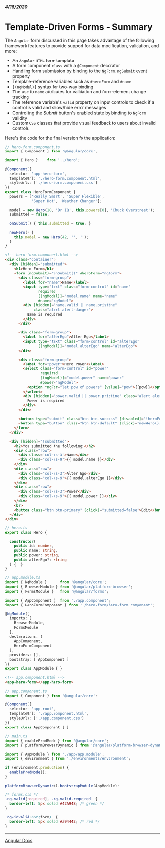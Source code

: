 ##### 4/16/2020
# Template-Driven Forms - Summary
The `Angular` form discussed in this page takes advantage of the following framework features to provide support for data modification, validation, and more:
  * An `Angular` `HTML` form template
  * A form component `class` with a `@Component` decorator
  * Handling form submission by binding to the `NgForm.ngSubmit` event property
  * Template-reference variables such as `#heroForm` and `#name`
  * `[(ngModel)]` syntax for two-way binding
  * The use fo `name` attributes for validation and form-element change tracking
  * The reference variable's `valid` property on input controls to check if a control is valid and show/hide error messages
  * Controlling the _Submit_ button's enabled state by binding to `NgForm` validity
  * Custom `CSS` classes that provide visual feedback to users about invalid controls

Here's the code for the final version fo the application:

```ts
// hero-form.component.ts
import { Component } from '@angular/core';

import { Hero }    from '../hero';

@Component({
  selector: 'app-hero-form',
  templateUrl: './hero-form.component.html',
  styleUrls: ['./hero-form.component.css']
})
export class HeroFormComponent {
  powers = ['Really Smart', 'Super Flexible',
            'Super Hot', 'Weather Changer'];

  model = new Hero(18, 'Dr IQ', this.powers[0], 'Chuck Overstreet');
  submitted = false;

  onSubmit() { this.submitted = true; }

  newHero() {
    this.model = new Hero(42, '', '');
  }
}
```

```html
<!-- hero-form.component.html -->
<div class="container">
  <div [hidden]="submitted">
    <h1>Hero Form</h1>
    <form (ngSubmit)="onSubmit()" #heroForm="ngForm">
      <div class="form-group">
        <label for="name">Name</label>
        <input type="text" class="form-control" id="name"
               required
               [(ngModel)]="model.name" name="name"
               #name="ngModel">
        <div [hidden]="name.valid || name.pristine"
             class="alert alert-danger">
          Name is required
        </div>
      </div>

      <div class="form-group">
        <label for="alterEgo">Alter Ego</label>
        <input type="text" class="form-control" id="alterEgo"
               [(ngModel)]="model.alterEgo" name="alterEgo">
      </div>

      <div class="form-group">
        <label for="power">Hero Power</label>
        <select class="form-control" id="power"
                required
                [(ngModel)]="model.power" name="power"
                #power="ngModel">
          <option *ngFor="let pow of powers" [value]="pow">{{pow}}</option>
        </select>
        <div [hidden]="power.valid || power.pristine" class="alert alert-danger">
          Power is required
        </div>
      </div>

      <button type="submit" class="btn btn-success" [disabled]="!heroForm.form.valid">Submit</button>
      <button type="button" class="btn btn-default" (click)="newHero(); heroForm.reset()">New Hero</button>
    </form>
  </div>

  <div [hidden]="!submitted">
    <h2>You submitted the following:</h2>
    <div class="row">
      <div class="col-xs-3">Name</div>
      <div class="col-xs-9">{{ model.name }}</div>
    </div>
    <div class="row">
      <div class="col-xs-3">Alter Ego</div>
      <div class="col-xs-9">{{ model.alterEgo }}</div>
    </div>
    <div class="row">
      <div class="col-xs-3">Power</div>
      <div class="col-xs-9">{{ model.power }}</div>
    </div>
    <br>
    <button class="btn btn-primary" (click)="submitted=false">Edit</button>
  </div>
</div>
```

```ts
// hero.ts
export class Hero {

  constructor(
    public id: number,
    public name: string,
    public power: string,
    public alterEgo?: string
  ) {  }
}
```

```ts
// app.module.ts
import { NgModule }      from '@angular/core';
import { BrowserModule } from '@angular/platform-browser';
import { FormsModule }   from '@angular/forms';

import { AppComponent }  from './app.component';
import { HeroFormComponent } from './hero-form/hero-form.component';

@NgModule({
  imports: [
    BrowserModule,
    FormsModule
  ],
  declarations: [
    AppComponent,
    HeroFormComponent
  ],
  providers: [],
  bootstrap: [ AppComponent ]
})
export class AppModule { }
```

```html
<!-- app.component.html -->
<app-hero-form></app-hero-form>
```

```ts
// app.component.ts
import { Component } from '@angular/core';

@Component({
  selector: 'app-root',
  templateUrl: './app.component.html',
  styleUrls: ['./app.component.css']
})
export class AppComponent { }
```

```ts
// main.ts
import { enableProdMode } from '@angular/core';
import { platformBrowserDynamic } from '@angular/platform-browser-dynamic';

import { AppModule } from './app/app.module';
import { environment } from './environments/environment';

if (environment.production) {
  enableProdMode();
}

platformBrowserDynamic().bootstrapModule(AppModule);
```

```css
/* forms.css */
.ng-valid[required], .ng-valid.required  {
  border-left: 5px solid #42A948; /* green */
}

.ng-invalid:not(form)  {
  border-left: 5px solid #a94442; /* red */
}
```

---

[Angular Docs](https://angular.io/guide/forms#summary)